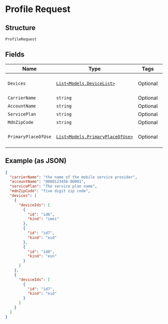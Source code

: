 
# Profile Request

## Structure

`ProfileRequest`

## Fields

| Name | Type | Tags | Description |
|  --- | --- | --- | --- |
| `Devices` | [`List<Models.DeviceList>`](../../doc/models/device-list.md) | Optional | **Constraints**: *Maximum Items*: `100` |
| `CarrierName` | `string` | Optional | - |
| `AccountName` | `string` | Optional | - |
| `ServicePlan` | `string` | Optional | - |
| `MdnZipCode` | `string` | Optional | - |
| `PrimaryPlaceOfUse` | [`List<Models.PrimaryPlaceOfUse>`](../../doc/models/primary-place-of-use.md) | Optional | **Constraints**: *Maximum Items*: `25` |

## Example (as JSON)

```json
{
  "carrierName": "the name of the mobile service provider",
  "accountName": "0000123456-00001",
  "servicePlan": "The service plan name",
  "mdnZipCode": "five digit zip code",
  "devices": [
    {
      "deviceIds": [
        {
          "id": "id6",
          "kind": "imei"
        },
        {
          "id": "id7",
          "kind": "eid"
        },
        {
          "id": "id8",
          "kind": "esn"
        }
      ]
    },
    {
      "deviceIds": [
        {
          "id": "id7",
          "kind": "eid"
        }
      ]
    }
  ]
}
```

